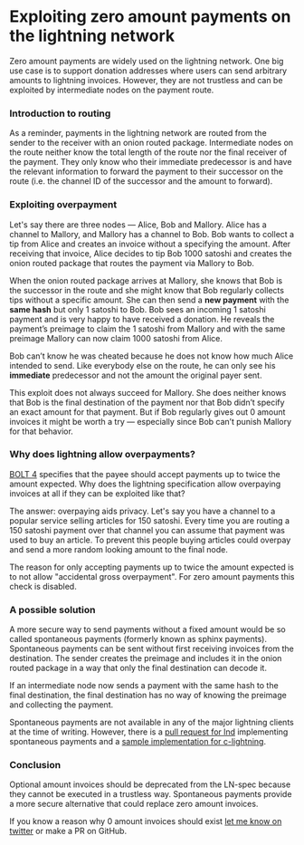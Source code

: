 # Exploiting zero amount payments on the lightning network
Zero amount payments are widely used on the lightning network. One big use case is to support donation addresses where users can send arbitrary amounts to lightning invoices. However, they are not trustless and can be exploited by intermediate nodes on the payment route.

### Introduction to routing
As a reminder, payments in the lightning network are routed from the sender to the receiver with an onion routed package. Intermediate nodes on the route neither know the total length of the route nor the final receiver of the payment. They only know who their immediate predecessor is and have the relevant information to forward the payment to their successor on the route (i.e. the channel ID of the successor and the amount to forward).

### Exploiting overpayment
Let's say there are three nodes — Alice, Bob and Mallory. Alice has a channel to Mallory, and Mallory has a channel to Bob. Bob wants to collect a tip from Alice and creates an invoice without a specifying the  amount. After receiving that invoice, Alice decides to tip Bob 1000 satoshi and creates the onion routed package that routes the payment via Mallory to Bob.

When the onion routed package arrives at Mallory, she knows that Bob is the successor in the route and she might know that Bob regularly collects tips without a specific amount. She can then send a **new payment** with the **same hash** but only 1 satoshi to Bob. Bob sees an incoming 1 satoshi payment and is very happy to have received a donation. He reveals the payment’s preimage to claim the 1 satoshi from Mallory and with the same preimage Mallory can now claim 1000 satoshi from Alice.

Bob can’t know he was cheated because he does not know how much Alice intended to send. Like everybody else on the route, he can only see his **immediate** predecessor and not the amount the original payer sent.

This exploit does not always succeed for Mallory. She does neither knows that Bob is the final destination of the payment nor that Bob didn’t specify an exact amount for that payment. But if Bob regularly gives out 0 amount invoices it might be worth a try — especially since Bob can’t punish Mallory for that behavior.

### Why does lightning allow overpayments?
[BOLT 4](https://github.com/lightningnetwork/lightning-rfc/blob/master/04-onion-routing.md#requirements-2) specifies that the payee should accept payments up to twice the amount expected. Why does the lightning specification allow overpaying invoices at all if they can be exploited like that?

The answer: overpaying aids privacy. Let's say you have a channel to a popular service selling articles for 150 satoshi. Every time you are routing a 150 satoshi payment over that channel you can assume that payment was used to buy an article. To prevent this people buying articles could overpay and send a more random looking amount to the final node.

The reason for only accepting payments up to twice the amount expected is to not allow "accidental gross overpayment". For zero amount payments this check is disabled.

###  A possible solution
A more secure way to send payments without a fixed amount would be so called spontaneous payments (formerly known as sphinx payments). Spontaneous payments can be sent without first receiving invoices from the destination. The sender creates the preimage and includes it in the onion routed package in a way that only the final destination can decode it.

If an intermediate node now sends a payment with the same hash to the final destination, the final destination has no way of knowing the preimage and collecting the payment.

Spontaneous payments are not available in any of the major lightning clients at the time of writing. However, there is a [pull request for lnd](https://github.com/lightningnetwork/lnd/pull/2455) implementing spontaneous payments and a [sample implementation for c-lightning](https://lists.linuxfoundation.org/pipermail/lightning-dev/2019-June/002009.html).

### Conclusion
Optional amount invoices should be deprecated from the LN-spec because they cannot be executed in a trustless way. Spontaneous payments provide a more secure alternative that could replace zero amount invoices.

If you know a reason why 0 amount invoices should exist [let me know on twitter](https://twitter.com/ottosuess) or make a PR on GitHub.
